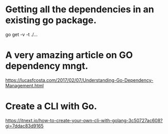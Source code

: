 # Getting all the dependencies in an existing go package.
go get -v -t ./...

# A very amazing article on GO dependency mngt.
https://lucasfcosta.com/2017/02/07/Understanding-Go-Dependency-Management.html

# Create a CLI with Go.
https://itnext.io/how-to-create-your-own-cli-with-golang-3c50727ac608?gi=7ddac83d9165
